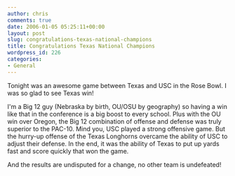 ```yaml
---
author: chris
comments: true
date: 2006-01-05 05:25:11+00:00
layout: post
slug: congratulations-texas-national-champions
title: Congratulations Texas National Champions
wordpress_id: 226
categories:
- General
---
```


Tonight was an awesome game between Texas and USC in the Rose Bowl. I was so glad to see Texas win!

I'm a Big 12 guy (Nebraska by birth, OU/OSU by geography) so having a win like that in the conference is a big boost to every school. Plus with the OU win over Oregon, the Big 12 combination of offense and defense was truly superior to the PAC-10. Mind you, USC played a strong offensive game. But the hurry-up offense of the Texas Longhorns overcame the ability of USC to adjust their defense. In the end, it was the ability of Texas to put up yards fast and score quickly that won the game.

And the results are undisputed for a change, no other team is undefeated!

